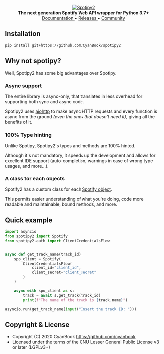 <p align="center">
    <a href="https://github.com/cyanbook/spotipy2">
        <img src="https://svgshare.com/i/Rs1.svg" alt="Spotipy2">
    </a>
    <br>
    <b>The next generation Spotify Web API wrapper for Python 3.7+</b>
    <br>
    <a href="https://spotipy2.netlify.app">
        Documentation
    </a>
    •
    <a href="https://github.com/cyanbook/spotipy2/releases">
        Releases
    </a>
    •
    <a href="https://t.me/spotipy2">
        Community
    </a>
</p>

## Installation
```bash
pip install git+https://github.com/CyanBook/spotipy2
```

## Why not spotipy?
Well, Spotipy2 has some big advantages over Spotipy.

### Async support
The entire library is async-only, that translates in less overhead for supporting both sync and async code.

Spotipy2 uses [aiohttp](https://github.com/aio-libs/aiohttp) to make async HTTP requests and every function is async from the ground *(even the ones that doesn't need it)*, giving all the benefits of it.

### 100% Type hinting
Unlike Spotipy, Spotipy2's types and methods are 100% hinted.

Although it's not mandatory, it speeds up the development and allows for excellent IDE support (auto-completion, warnings in case of wrong type usages, and more...).

### A class for each objects 
Spotify2 has a custom class for each [Spotify object](https://developer.spotify.com/documentation/web-api/reference/object-model).

This permits easier understanding of what you're doing, code more readable and maintainable, bound methods, and more.

## Quick example
```python
import asyncio
from spotipy2 import Spotify
from spotipy2.auth import ClientCredentialsFlow


async def get_track_name(track_id):
    spo_client = Spotify(
        ClientCredentialsFlow(
            client_id="client_id",
            client_secret="client_secret"
        )
    )

    async with spo_client as s:
        track = await s.get_track(track_id)
        print(f"The name of the track is {track.name}")

asyncio.run(get_track_name(input("Insert the track ID: ")))
```

## Copyright & License
- Copyright (C) 2020 CyanBook <https://github.com/cyanbook>
- Licensed under the terms of the GNU Lesser General Public License v3 or later (LGPLv3+)
